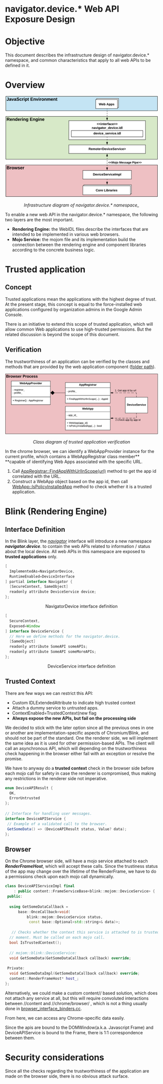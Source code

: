 # navigator.device.*  Web API Exposure Design

# Objective

This document describes the infrastructure design of navigator.device.* namespace, and common characteristics that apply to all web APIs to be defined in it.


# Overview



![High level overview of Web Api workflow](../images/image_high_level.png "image_tooltip")


<center><i>Infrastructure diagram of navigator.device.* namespace_</i></center>


To enable a new web API in the navigator.device.* namespace, the following two layers are the most important.



*   **Rendering Engine:** the WebIDL files describe the interfaces that are intended to be implemented in various web browsers.
*   **Mojo Service:** the mojom file and its implementation build the connection between the rendering engine and component libraries according to the concrete business logic.


# Trusted application


## Concept

Trusted applications mean the applications with the highest degree of trust. At the present stage, this concept is equal to the force-installed web applications configured by organization admins in the Google Admin Console.

There is an initiative to extend this scope of trusted application, which will allow common Web applications to use high-trusted permissions. But the related discussion is beyond the scope of this document.


## Verification

The trustworthiness of an application can be verified by the classes and methods that are provided by the web application component ([folder path](https://source.chromium.org/chromium/chromium/src/+/master:chrome/browser/web_applications/)).



![Trusted status verification diagram](../images/image_verification.png "image_tooltip")


<center><i>Class diagram of trusted application verification</i></center>

In the chrome browser, we can identify a WebAppProvider instance for the current profile, which contains a WebAppRegistrar class member** **capable of identifying Web Apps associated with the specific URL.



1. Call [AppRegistrar::FindAppWithUrlInScope(url)](https://source.chromium.org/chromium/chromium/src/+/master:chrome/browser/web_applications/components/app_registrar.h;drc=d7d32e0e4589b443ec32b54bd2315e353d78df52;l=152) method to get the app id correlated with the URL.
2. Construct a WebApp object based on the app id, then call [WebApp::IsPolicyInstalledApp]( https://source.chromium.org/chromium/chromium/src/+/master:chrome/browser/web_applications/web_app.h;drc=35be2105aca3aae2d24f0d7b312727e9b4cadd73;l=168) method to check whether it is a trusted application.


# Blink (Rendering Engine)


## Interface Definition

In the Blink layer, the [_navigator_](https://developer.mozilla.org/en-US/docs/Web/API/Navigator) interface will introduce a new namespace **_navigator.device_**. to contain the web APIs related to information / status about the local device. All web APIs in this namespace are exposed to **trusted applications** only.



```java
[
  ImplementedAs=NavigatorDevice,
  RuntimeEnabled=DeviceInterface
] partial interface Navigator {
  [SecureContext, SameObject]
  readonly attribute DeviceService device;
};
```


<center>NavigatorDevice interface definition</center>


```java
[
  SecureContext,
  Exposed=Window
] interface DeviceService {
  // Here we define methods for the navigator.device.
  [SameObject]
  readonly attribute SomeAPI someAPIs;
  readonly attribute SomeAPI someMoreAPIs;
};
```
<center>DeviceService interface definition</center>


## Trusted Context

There are few ways we can restrict this API:



*   Custom IDLExtendedAttribute to indicate high trusted context
*   Attach a dummy service to untrusted apps.
*   ContextEnabled=TrustedContext(new flag
*   **Always expose the new APIs, but fail on the processing side** 

We decided to stick with the later option since all the previous ones in one or another are implementation-specific aspects of Chromium/Blink, and should not be part of the standard. One the renderer side, we will implement the same idea as it is used for other permission-based APIs. The client will call an asynchronous API, which will depending on the trustworthiness check happening in the browser either fail with an exception or resolve the promise.

We have to anyway do a **trusted context** check in the browser side before each mojo call for safety in case the renderer is compromised, thus making any restrictions in the renderer side not imperative.

```java
enum DeviceAPIResult {
  OK,
  ErrorUntrusted
};

// Interface for handling user messages.
interface DeviceAPIService {
 // Example of a validated call to the browser.
 GetSomeData() => (DeviceAPIResult status, Value? data);
};

```


## Browser

On the Chrome browser side, will have a mojo service attached to each **_RenderFrameHost_**, which will accept these calls. Since the trustiness status of the app may change over the lifetime of the RenderFrame, we have to do a permissions check upon each mojo call dynamically. 

 


```c++
class DeviceAPIServiceImpl final
    : public content::FrameServiceBase<blink::mojom::DeviceService> {
 public:
  
  using GetSomeDataCallback =
      base::OnceCallback<void(
          blink::mojom::DeviceService status, 
           const base::Optional<std::string>& data)>;

   // Checks whether the context this service is attached to is trusted at this
  // moment. Must be called on each mojo call.
  bool IsTrustedContext();

  // mojom::blink::DeviceService:
  void GetSomeData(GetSomeDataCallback callback) override;

 Private:
  void GetSomeDataImpl(GetSomeDataCallback callback) override;
  content::RenderFrameHost* host_; 
};
```


 Alternatively, we could make a custom content// based solution, which does not attach any service at all, but this will require convoluted interactions between //content and //chrome/browser/ , which is not a thing usually done in [browser_interface_binders.cc](https://source.chromium.org/chromium/chromium/src/+/master:content/browser/browser_interface_binders.cc;drc=968139e2c8844a5ccb6fad97d238e45d1d5226f7;l=509).

From here, we can access any Chrome-specific data easily.

Since the apis are bound to the DOMWindow(a.k.a. Javascript Frame) and DeviceAPIService is bound to the Frame, there is 1:1 correspondence between them.


# Security considerations
Since all the checks regarding the trustworthiness of the application are made on the browser side, there is no obvious attack surface.

